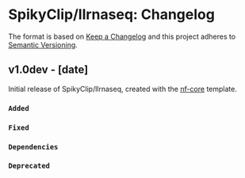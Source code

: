 # SpikyClip/llrnaseq: Changelog

The format is based on [Keep a Changelog](https://keepachangelog.com/en/1.0.0/)
and this project adheres to [Semantic Versioning](https://semver.org/spec/v2.0.0.html).

## v1.0dev - [date]

Initial release of SpikyClip/llrnaseq, created with the [nf-core](https://nf-co.re/) template.

### `Added`

### `Fixed`

### `Dependencies`

### `Deprecated`
